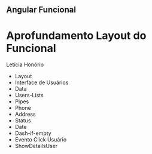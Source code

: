 ## Angular Funcional

# Aprofundamento Layout do Funcional

Letícia Honório

- Layout
- Interface de Usuários
- Data
- Users-Lists
- Pipes 
- Phone
- Address
- Status
- Date
- Dash-if-empty
- Evento Click Usuário
- ShowDetailsUser